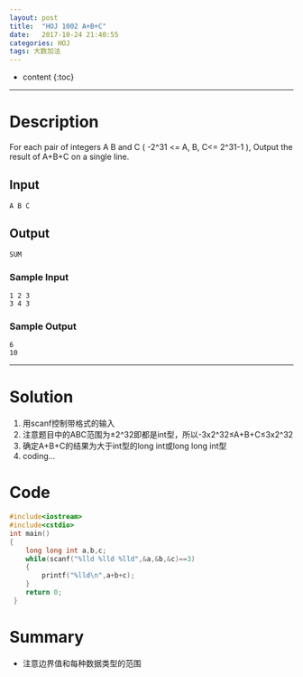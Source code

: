 ```yaml
---
layout: post
title:  "HOJ 1002 A+B+C"
date:   2017-10-24 21:40:55
categories: HOJ
tags: 大数加法
---
```


* content
{:toc}

---

# Description

 For each pair of integers A B and C ( -2^31 <= A, B, C<= 2^31-1 ), Output the result of A+B+C on a single line.
## Input
`A B C`

## Output
`SUM` 

### Sample Input
    1 2 3
    3 4 3

### Sample Output    
    6
    10

---
# Solution

 1. 用scanf控制带格式的输入
 2. 注意题目中的ABC范围为±2^32即都是int型，所以-3x2^32≤A+B+C≤3x2^32
 3. 确定A+B+C的结果为大于int型的long int或long long int型
 4. coding...

# Code 

```c
#include<iostream>
#include<cstdio>
int main()
{
    long long int a,b,c;
    while(scanf("%lld %lld %lld",&a,&b,&c)==3)
    {
        printf("%lld\n",a+b+c);
    }
    return 0;
 } 

```

# Summary

 - 注意边界值和每种数据类型的范围
 

